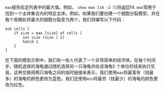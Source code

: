 `max`报告给定列表中的最大值。例如， `show max [14 -2 7]`将返回14. `max`常用于找到一个主体集合内的特定主体。例如，如果我们要创建一个细胞分裂模型，并在每个周期处将最大的细胞分裂变为两个，我们将编写以下代码：



```
ask cells [
	if size = max [size] of cells [
		set size (size / 2)
		hatch 1
	]
]
```



在下面的模型示例中，我们有一些人代表了一个非常简单的经济体。在每个时间步，随机选择的海龟通过随机选择另一只海龟并给该海龟5 个单位的钱来执行交易。这种交换用两只海龟之间的临时链接来表示。我们使用`max`将最富有（钱最多）的海龟的颜色更改为蓝色。我们还使用`min`将最穷（钱最少）的海龟的颜色更改为红色。
